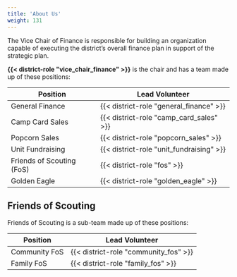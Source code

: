 ```yaml
---
title: 'About Us'
weight: 131
---
```


The Vice Chair of Finance is responsible for building an organization capable of executing the district’s overall finance plan in support of the strategic plan.

__{{< district-role "vice_chair_finance" >}}__ is the chair and has a team made up of these positions:

| Position                  | Lead Volunteer                           |
|---------------------------|------------------------------------------|
| General Finance           | {{< district-role "general_finance" >}}  |
| Camp Card Sales           | {{< district-role "camp_card_sales" >}}  |
| Popcorn Sales             | {{< district-role "popcorn_sales" >}}    |
| Unit Fundraising          | {{< district-role "unit_fundraising" >}} |
| Friends of Scouting (FoS) | {{< district-role "fos" >}}              |
| Golden Eagle              | {{< district-role "golden_eagle" >}}     |

## Friends of Scouting

Friends of Scouting is a sub-team made up of these positions:

| Position      | Lead Volunteer                        |
|---------------|---------------------------------------|
| Community FoS | {{< district-role "community_fos" >}} |
| Family FoS    | {{< district-role "family_fos" >}}    |
